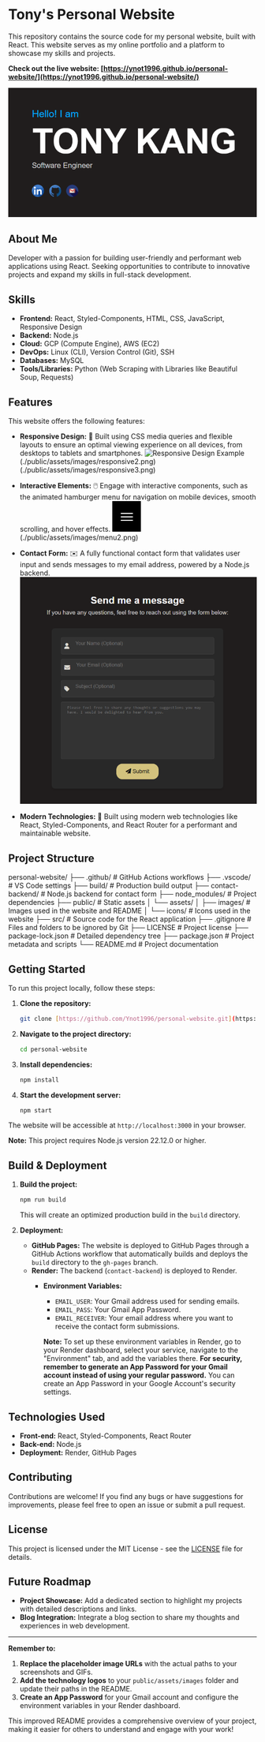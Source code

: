 # Tony's Personal Website

This repository contains the source code for my personal website, built with React. This website serves as my online portfolio and a platform to showcase my skills and projects.

**Check out the live website: [https://ynot1996.github.io/personal-website/](https://ynot1996.github.io/personal-website/)**

![Website Screenshot](./public/assets/images/cover.png)

## About Me

Developer with a passion for building user-friendly and performant web applications using React. 
Seeking opportunities to contribute to innovative projects and expand my skills in full-stack development. 

## Skills

*   **Frontend:** React, Styled-Components, HTML, CSS, JavaScript, Responsive Design
*   **Backend:** Node.js
*   **Cloud:** GCP (Compute Engine), AWS (EC2)
*   **DevOps:** Linux (CLI), Version Control (Git), SSH
*   **Databases:** MySQL
*   **Tools/Libraries:** Python (Web Scraping with Libraries like Beautiful Soup, Requests)

## Features

This website offers the following features:

*   **Responsive Design:** 📱 Built using CSS media queries and flexible layouts to ensure an optimal viewing experience on all devices, from desktops to tablets and smartphones.
    ![Responsive Design Example](./public/assets/images/responsive1.png)(./public/assets/images/responsive2.png)(./public/assets/images/responsive3.png)

*   **Interactive Elements:** 🖱️ Engage with interactive components, such as the animated hamburger menu for navigation on mobile devices, smooth scrolling, and hover effects.
    ![Hamburger Menu Example](./public/assets/images/menu1.png)(./public/assets/images/menu2.png)

*   **Contact Form:** ✉️ A fully functional contact form that validates user input and sends messages to my email address, powered by a Node.js backend.
    ![Contact Form Example](./public/assets/images/contact.png)

*   **Modern Technologies:** 🚀 Built using modern web technologies like React, Styled-Components, and React Router for a performant and maintainable website.

## Project Structure

personal-website/
├── .github/             # GitHub Actions workflows
├── .vscode/             # VS Code settings
├── build/               # Production build output
├── contact-backend/     # Node.js backend for contact form
├── node_modules/        # Project dependencies
├── public/              # Static assets
│   └── assets/
│       ├── images/      # Images used in the website and README
│       └── icons/       # Icons used in the website 
├── src/                 # Source code for the React application
├── .gitignore           # Files and folders to be ignored by Git
├── LICENSE              # Project license
├── package-lock.json    # Detailed dependency tree
├── package.json         # Project metadata and scripts
└── README.md            # Project documentation

## Getting Started

To run this project locally, follow these steps:

1.  **Clone the repository:**

    ```bash
    git clone [https://github.com/Ynot1996/personal-website.git](https://github.com/Ynot1996/personal-website.git)
    ```

2.  **Navigate to the project directory:**

    ```bash
    cd personal-website
    ```

3.  **Install dependencies:**

    ```bash
    npm install
    ```

4.  **Start the development server:**

    ```bash
    npm start
    ```

The website will be accessible at `http://localhost:3000` in your browser.

**Note:** This project requires Node.js version 22.12.0 or higher.

## Build & Deployment

1.  **Build the project:**

    ```bash
    npm run build
    ```

    This will create an optimized production build in the `build` directory.

2.  **Deployment:**
    *   **GitHub Pages:** The website is deployed to GitHub Pages through a GitHub Actions workflow that automatically builds and deploys the `build` directory to the `gh-pages` branch.
    *   **Render:** The backend (`contact-backend`) is deployed to Render.
        *   **Environment Variables:**
            *   `EMAIL_USER`: Your Gmail address used for sending emails.
            *   `EMAIL_PASS`: Your Gmail App Password.
            *   `EMAIL_RECEIVER`: Your email address where you want to receive the contact form submissions.

            **Note:** To set up these environment variables in Render, go to your Render dashboard, select your service, navigate to the "Environment" tab, and add the variables there. **For security, remember to generate an App Password for your Gmail account instead of using your regular password.** You can create an App Password in your Google Account's security settings.

## Technologies Used

* **Front-end:** React, Styled-Components, React Router
* **Back-end:** Node.js
* **Deployment:** Render, GitHub Pages

## Contributing

Contributions are welcome! If you find any bugs or have suggestions for improvements, please feel free to open an issue or submit a pull request.

## License

This project is licensed under the MIT License - see the [LICENSE](LICENSE) file for details.

## Future Roadmap
- **Project Showcase:** Add a dedicated section to highlight my projects with detailed descriptions and links.
- **Blog Integration:** Integrate a blog section to share my thoughts and experiences in web development.

---

**Remember to:**

1.  **Replace the placeholder image URLs** with the actual paths to your screenshots and GIFs.
2.  **Add the technology logos** to your `public/assets/images` folder and update their paths in the README.
3.  **Create an App Password** for your Gmail account and configure the environment variables in your Render dashboard.

This improved README provides a comprehensive overview of your project, making it easier for others to understand and engage with your work!
